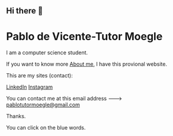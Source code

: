 ## Hi there 👋

# Pablo de Vicente-Tutor Moegle

I am a computer science student.

If you want to know more [About me](https://pablotutormoegle.github.io/aboutMe), I have this provional website.

This are my sites (contact):

[LinkedIn](https://www.linkedin.com/in/pablo-tutor-moegle/)
[Instagram](https://www.instagram.com/pablo_dev_tutor/)

You can contact me at this email address ---> pablotutormoegle@gmail.com

Thanks.

You can click on the blue words.

